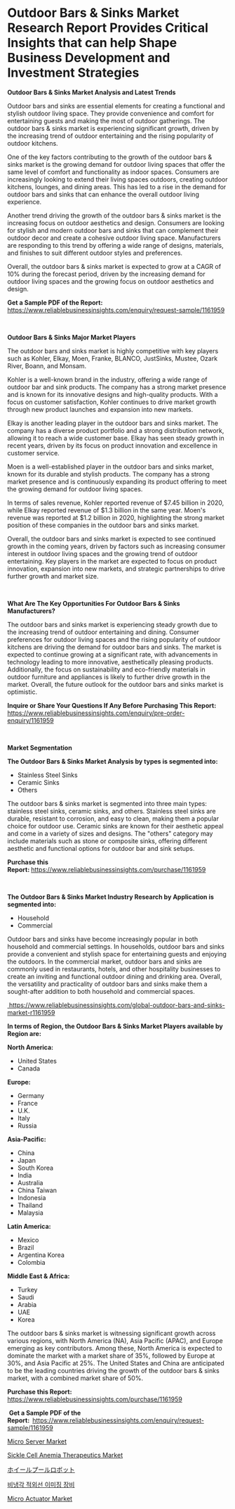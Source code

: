 <p><h1>Outdoor Bars & Sinks Market Research Report Provides Critical Insights that can help Shape Business Development and Investment Strategies</h1></p><p><strong>Outdoor Bars & Sinks Market Analysis and Latest Trends</strong></p>
<p><p>Outdoor bars and sinks are essential elements for creating a functional and stylish outdoor living space. They provide convenience and comfort for entertaining guests and making the most of outdoor gatherings. The outdoor bars & sinks market is experiencing significant growth, driven by the increasing trend of outdoor entertaining and the rising popularity of outdoor kitchens.</p><p>One of the key factors contributing to the growth of the outdoor bars & sinks market is the growing demand for outdoor living spaces that offer the same level of comfort and functionality as indoor spaces. Consumers are increasingly looking to extend their living spaces outdoors, creating outdoor kitchens, lounges, and dining areas. This has led to a rise in the demand for outdoor bars and sinks that can enhance the overall outdoor living experience.</p><p>Another trend driving the growth of the outdoor bars & sinks market is the increasing focus on outdoor aesthetics and design. Consumers are looking for stylish and modern outdoor bars and sinks that can complement their outdoor decor and create a cohesive outdoor living space. Manufacturers are responding to this trend by offering a wide range of designs, materials, and finishes to suit different outdoor styles and preferences.</p><p>Overall, the outdoor bars & sinks market is expected to grow at a CAGR of 10% during the forecast period, driven by the increasing demand for outdoor living spaces and the growing focus on outdoor aesthetics and design.</p></p>
<p><strong>Get a Sample PDF of the Report:&nbsp;</strong> <a href="https://www.reliablebusinessinsights.com/enquiry/request-sample/1161959">https://www.reliablebusinessinsights.com/enquiry/request-sample/1161959</a></p>
<p>&nbsp;</p>
<p><strong>Outdoor Bars & Sinks Major Market Players</strong></p>
<p><p>The outdoor bars and sinks market is highly competitive with key players such as Kohler, Elkay, Moen, Franke, BLANCO, JustSinks, Mustee, Ozark River, Boann, and Monsam. </p><p>Kohler is a well-known brand in the industry, offering a wide range of outdoor bar and sink products. The company has a strong market presence and is known for its innovative designs and high-quality products. With a focus on customer satisfaction, Kohler continues to drive market growth through new product launches and expansion into new markets.</p><p>Elkay is another leading player in the outdoor bars and sinks market. The company has a diverse product portfolio and a strong distribution network, allowing it to reach a wide customer base. Elkay has seen steady growth in recent years, driven by its focus on product innovation and excellence in customer service.</p><p>Moen is a well-established player in the outdoor bars and sinks market, known for its durable and stylish products. The company has a strong market presence and is continuously expanding its product offering to meet the growing demand for outdoor living spaces.</p><p>In terms of sales revenue, Kohler reported revenue of $7.45 billion in 2020, while Elkay reported revenue of $1.3 billion in the same year. Moen's revenue was reported at $1.2 billion in 2020, highlighting the strong market position of these companies in the outdoor bars and sinks market.</p><p>Overall, the outdoor bars and sinks market is expected to see continued growth in the coming years, driven by factors such as increasing consumer interest in outdoor living spaces and the growing trend of outdoor entertaining. Key players in the market are expected to focus on product innovation, expansion into new markets, and strategic partnerships to drive further growth and market size.</p></p>
<p>&nbsp;</p>
<p><strong>What Are The Key Opportunities For Outdoor Bars & Sinks Manufacturers?</strong></p>
<p><p>The outdoor bars and sinks market is experiencing steady growth due to the increasing trend of outdoor entertaining and dining. Consumer preferences for outdoor living spaces and the rising popularity of outdoor kitchens are driving the demand for outdoor bars and sinks. The market is expected to continue growing at a significant rate, with advancements in technology leading to more innovative, aesthetically pleasing products. Additionally, the focus on sustainability and eco-friendly materials in outdoor furniture and appliances is likely to further drive growth in the market. Overall, the future outlook for the outdoor bars and sinks market is optimistic.</p></p>
<p><strong>Inquire or Share Your Questions If Any Before Purchasing This Report:</strong> <a href="https://www.reliablebusinessinsights.com/enquiry/pre-order-enquiry/1161959">https://www.reliablebusinessinsights.com/enquiry/pre-order-enquiry/1161959</a></p>
<p>&nbsp;</p>
<p><strong>Market Segmentation</strong></p>
<p><strong>The Outdoor Bars & Sinks Market Analysis by types is segmented into:</strong></p>
<p><ul><li>Stainless Steel Sinks</li><li>Ceramic Sinks</li><li>Others</li></ul></p>
<p><p>The outdoor bars & sinks market is segmented into three main types: stainless steel sinks, ceramic sinks, and others. Stainless steel sinks are durable, resistant to corrosion, and easy to clean, making them a popular choice for outdoor use. Ceramic sinks are known for their aesthetic appeal and come in a variety of sizes and designs. The "others" category may include materials such as stone or composite sinks, offering different aesthetic and functional options for outdoor bar and sink setups.</p></p>
<p><strong>Purchase this Report:&nbsp;</strong><a href="https://www.reliablebusinessinsights.com/purchase/1161959">https://www.reliablebusinessinsights.com/purchase/1161959</a></p>
<p>&nbsp;</p>
<p><strong>The Outdoor Bars & Sinks Market Industry Research by Application is segmented into:</strong></p>
<p><ul><li>Household</li><li>Commercial</li></ul></p>
<p><p>Outdoor bars and sinks have become increasingly popular in both household and commercial settings. In households, outdoor bars and sinks provide a convenient and stylish space for entertaining guests and enjoying the outdoors. In the commercial market, outdoor bars and sinks are commonly used in restaurants, hotels, and other hospitality businesses to create an inviting and functional outdoor dining and drinking area. Overall, the versatility and practicality of outdoor bars and sinks make them a sought-after addition to both household and commercial spaces.</p></p>
<p><a href="https://www.reliablebusinessinsights.com/global-outdoor-bars-and-sinks-market-r1161959">&nbsp;https://www.reliablebusinessinsights.com/global-outdoor-bars-and-sinks-market-r1161959</a></p>
<p><strong>In terms of Region, the Outdoor Bars & Sinks Market Players available by Region are:</strong></p>
<p>
    <p> <strong> North America: </strong>
        <ul>
            <li>United States</li>
            <li>Canada</li>
        </ul>
        </p> 
    <p> <strong> Europe: </strong>
        <ul>
            <li>Germany</li>
            <li>France</li>
            <li>U.K.</li>
            <li>Italy</li>
            <li>Russia</li>
        </ul>
        </p> 
    <p> <strong> Asia-Pacific: </strong>
        <ul>
            <li>China</li>
            <li>Japan</li>
            <li>South Korea</li>
            <li>India</li>
            <li>Australia</li>
            <li>China Taiwan</li>
            <li>Indonesia</li>
            <li>Thailand</li>
            <li>Malaysia</li>
        </ul>
        </p> 
    <p> <strong> Latin America: </strong>
        <ul>
            <li>Mexico</li>
            <li>Brazil</li>
            <li>Argentina Korea</li>
            <li>Colombia</li>
        </ul>
        </p> 
    <p> <strong> Middle East & Africa: </strong>
        <ul>
            <li>Turkey</li>
            <li>Saudi</li>
            <li>Arabia</li>
            <li>UAE</li>
            <li>Korea</li>
        </ul>
    </p>
    </p>
<p><p>The outdoor bars & sinks market is witnessing significant growth across various regions, with North America (NA), Asia Pacific (APAC), and Europe emerging as key contributors. Among these, North America is expected to dominate the market with a market share of 35%, followed by Europe at 30%, and Asia Pacific at 25%. The United States and China are anticipated to be the leading countries driving the growth of the outdoor bars & sinks market, with a combined market share of 50%.</p></p>
<p><strong>Purchase this Report: </strong><a href="https://www.reliablebusinessinsights.com/purchase/1161959">https://www.reliablebusinessinsights.com/purchase/1161959</a></p>
<p>&nbsp;<strong>Get a Sample PDF of the Report:&nbsp;&nbsp;</strong><a href="https://www.reliablebusinessinsights.com/enquiry/request-sample/1161959">https://www.reliablebusinessinsights.com/enquiry/request-sample/1161959</a></p>
<p><strong></strong></p>
<p><p><a href="https://issuu.com/reportprime-2/docs/micro-server-market-size-2030.pptx">Micro Server Market</a></p><p><a href="https://github.com/angeliabkratze/Market-Research-Report-List-1/blob/main/sickle-cell-anemia-therapeutics-market.md">Sickle Cell Anemia Therapeutics Market</a></p><p><a href="https://github.com/andym141978/Market-Research-Report-List-1/blob/main/341911597938.md">ホイールプールロボット</a></p><p><a href="https://github.com/camron674/Market-Research-Report-List-1/blob/main/890036489435.md">비냉각 적외선 이미징 장비</a></p><p><a href="https://issuu.com/reportprime-2/docs/micro-actuator-market-size-2030.pptx">Micro Actuator Market</a></p></p>